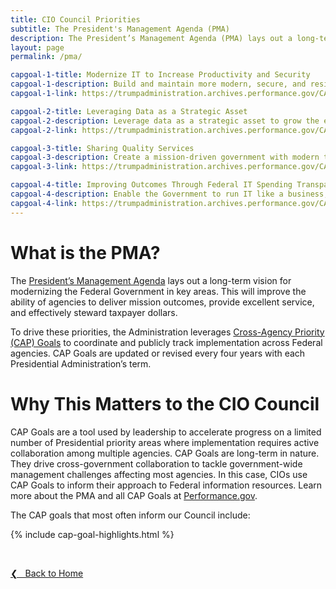 ```yaml
---
title: CIO Council Priorities
subtitle: The President's Management Agenda (PMA)
description: The President’s Management Agenda (PMA) lays out a long-term vision for modernizing the Federal Government. It's one of the key ways our Council sets priorities.
layout: page
permalink: /pma/

capgoal-1-title: Modernize IT to Increase Productivity and Security
capgoal-1-description: Build and maintain more modern, secure, and resilient IT to enhance mission delivery and productivity – driving value by increasing efficiencies of Government IT.
capgoal-1-link: https://trumpadministration.archives.performance.gov/CAP/it-mod/

capgoal-2-title: Leveraging Data as a Strategic Asset
capgoal-2-description: Leverage data as a strategic asset to grow the economy, increase the effectiveness of the Federal Government, facilitate oversight, and promote transparency.
capgoal-2-link: https://trumpadministration.archives.performance.gov/CAP/leveragingdata/

capgoal-3-title: Sharing Quality Services
capgoal-3-description: Create a mission-driven government with modern technology and services that enable the workforce to better serve the American taxpayer.
capgoal-3-link: https://trumpadministration.archives.performance.gov/CAP/sharing-quality-services/

capgoal-4-title: Improving Outcomes Through Federal IT Spending Transparency
capgoal-4-description: Enable the Government to run IT like a business, drive innovation & business transformation, improve services to citizens, add cost transparency, and increase accountability.
capgoal-4-link: https://trumpadministration.archives.performance.gov/CAP/tbm/
---
```


# What is the PMA? #
The [President’s Management Agenda](https://trumpadministration.archives.performance.gov/PMA/PMA.html) lays out a long-term vision for modernizing the Federal Government in key areas. This will improve the ability of agencies to deliver mission outcomes, provide excellent service, and effectively steward taxpayer dollars.

To drive these priorities, the Administration leverages [Cross-Agency Priority (CAP) Goals](https://trumpadministration.archives.performance.gov/CAP/overview/) to coordinate and publicly track implementation across Federal agencies. CAP Goals are updated or revised every four years with each Presidential Administration’s term.

# Why This Matters to the CIO Council #
CAP Goals are a tool used by leadership to accelerate progress on a limited number of Presidential priority areas where implementation requires active collaboration among multiple agencies. CAP Goals are long-term in nature. They drive cross-government collaboration to tackle government-wide management challenges affecting most agencies. In this case, CIOs use CAP Goals to inform their approach to Federal information resources. Learn more about the PMA and all CAP Goals at [Performance.gov]( https://www.performance.gov/).

The CAP goals that most often inform our Council include:

  {% include cap-goal-highlights.html %}

&nbsp;

<a href="{{site.baseurl}}">&#10094; &nbsp; Back to Home</a><br>

<!---HIDDEN TEXT IN CASE WE NEED TO REVERT TO PLAIN TEXT FORMAT

### Modernize IT to Increase Productivity and Security ###

**Goal Statement**
The Executive Branch will build and maintain more modern, secure, and resilient information technology (IT) to enhance mission delivery and productivity – driving value by increasing efficiencies of Government IT spending while potentially reducing costs, increasing efficiencies, and enhancing citizen engagement and satisfaction with the services we provide.

[Learn more about the IT Modernization CAP Goal here.](https://www.performance.gov/CAP/it-mod/)

### Leveraging Data as a Strategic Asset ###

**Goal Statement**
Leverage data as a strategic asset to grow the economy, increase the effectiveness of the Federal Government, facilitate oversight, and promote transparency.

[Learn more about the Data, Accountability and Transparency CAP Goal here.](https://www.performance.gov/CAP/leveragingdata/)

### Sharing Quality Services ###

**Goal Statement**
To create a mission-driven government with modern technology and services that enable the workforce to better serve the American taxpayer.

[Learn more about Sharing Quality Goals CAP Goal here.](https://www.performance.gov/CAP/sharing-quality-services/)

### Improving Outcomes Through Federal IT Spending Transparency ###

**Goal Statement**
This goal will improve business, financial, and acquisition outcomes; enable Federal executives to make data-driven decisions and analyze trade-offs between cost, quality, and value of IT investments; reduce agency burden for reporting IT budget, spend, and performance data by automating the use of authoritative data sources; and enable IT benchmarking across Federal Government agencies and with other public and private sector organizations.

[Learn more about the Federal IT Spending Transparency CAP Goal here.](https://www.performance.gov/CAP/tbm/)
-->
